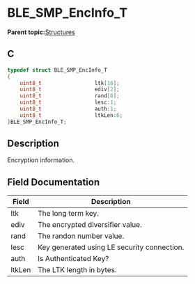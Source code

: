 # BLE\_SMP\_EncInfo\_T

**Parent topic:**[Structures](GUID-636B185D-E80D-4839-A443-EF1750F1D2B1.md)

## C

```c
typedef struct BLE_SMP_EncInfo_T
{
    uint8_t                 ltk[16];
    uint8_t                 ediv[2];
    uint8_t                 rand[8];
    uint8_t                 lesc:1;
    uint8_t                 auth:1;
    uint8_t                 ltkLen:6;
}BLE_SMP_EncInfo_T;
```

## Description

Encryption information.

## Field Documentation

|Field|Description|
|-----|-----------|
|ltk|The long term key.|
|ediv|The encrypted diversifier value.|
|rand|The randon number value.|
|lesc|Key generated using LE security connection.|
|auth|Is Authenticated Key?|
|ltkLen|The LTK length in bytes.|

